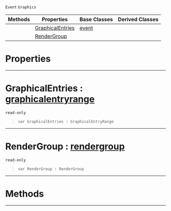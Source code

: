  `Event` `Graphics`



|Methods|Properties|Base Classes|Derived Classes|
|---|---|---|---|
| |[ GraphicalEntries](https://github.com/PlasmaEngine/PlasmaDocs/tree/master/docs/C%2B%2B/code_reference/class_reference/graphicalsortevent.markdown#graphicalentries-plasma-en)|[event](https://github.com/PlasmaEngine/PlasmaDocs/tree/master/docs/C%2B%2B/code_reference/class_reference/event.markdown)| |
| |[ RenderGroup](https://github.com/PlasmaEngine/PlasmaDocs/tree/master/docs/C%2B%2B/code_reference/class_reference/graphicalsortevent.markdown#rendergroup-plasma-engine)| | |


 #  Properties


---  
 #  GraphicalEntries : [graphicalentryrange](https://github.com/PlasmaEngine/PlasmaDocs/tree/master/docs/C%2B%2B/code_reference/class_reference/graphicalentryrange.markdown)

 `read-only`

> 
> ``` lang=cpp, name=Lightning
> var GraphicalEntries : GraphicalEntryRange


---  
 #  RenderGroup : [rendergroup](https://github.com/PlasmaEngine/PlasmaDocs/tree/master/docs/C%2B%2B/code_reference/class_reference/rendergroup.markdown)

 `read-only`

> 
> ``` lang=cpp, name=Lightning
> var RenderGroup : RenderGroup


---  
 #  Methods


---  
 

 